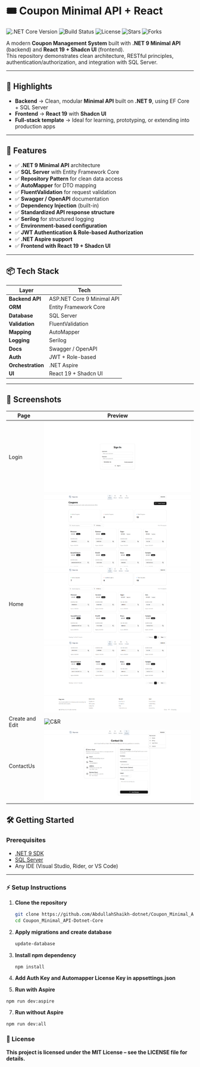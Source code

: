 # 🎟️ Coupon Minimal API + React

![.NET Core Version](https://img.shields.io/badge/.NET%20Core-9.0-blue)
![Build Status](https://img.shields.io/badge/build-passing-brightgreen)
![License](https://img.shields.io/badge/License-MIT-blue.svg)
![Stars](https://img.shields.io/github/stars/AbdullahShaikh-dotnet/Coupon_Minimal_API-Dotnet-Core?style=social)
![Forks](https://img.shields.io/github/forks/AbdullahShaikh-dotnet/Coupon_Minimal_API-Dotnet-Core?style=social)

A modern **Coupon Management System** built with **.NET 9 Minimal API** (backend) and **React 19 + Shadcn UI** (frontend).  
This repository demonstrates clean architecture, RESTful principles, authentication/authorization, and integration with SQL Server.

---

## 📝 Highlights

- **Backend** → Clean, modular **Minimal API** built on **.NET 9**, using EF Core + SQL Server  
- **Frontend** → **React 19** with **Shadcn UI**  
- **Full-stack template** → Ideal for learning, prototyping, or extending into production apps  

---

## 🚀 Features

- ✅ **.NET 9 Minimal API** architecture  
- ✅ **SQL Server** with Entity Framework Core  
- ✅ **Repository Pattern** for clean data access  
- ✅ **AutoMapper** for DTO mapping  
- ✅ **FluentValidation** for request validation  
- ✅ **Swagger / OpenAPI** documentation  
- ✅ **Dependency Injection** (built-in)  
- ✅ **Standardized API response structure**  
- ✅ **Serilog** for structured logging  
- ✅ **Environment-based configuration**  
- ✅ **JWT Authentication & Role-based Authorization**  
- ✅ **.NET Aspire support**  
- ✅ **Frontend with React 19 + Shadcn UI**  

---

## 📦 Tech Stack

| Layer              | Tech                         |
|--------------------|------------------------------|
| **Backend API**    | ASP.NET Core 9 Minimal API   |
| **ORM**            | Entity Framework Core        |
| **Database**       | SQL Server                   |
| **Validation**     | FluentValidation             |
| **Mapping**        | AutoMapper                   |
| **Logging**        | Serilog                      |
| **Docs**           | Swagger / OpenAPI            |
| **Auth**           | JWT + Role-based             |
| **Orchestration**  | .NET Aspire                  |
| **UI**             | React 19 + Shadcn UI         |

---



## 📸 Screenshots

| Page                 | Preview                                        |
|----------------------|------------------------------------------------|
| Login                | ![Home](/Coupon-UI/Screenshots/Login.png)      |
| Home                 | ![Home](/Coupon-UI/Screenshots/Home.png) <br> ![Home2](/Coupon-UI/Screenshots/Home2.png) <br> ![Home3](/Coupon-UI/Screenshots/Home3.png) |
| Create and Edit      | ![C&R](/Coupon-UI/Screenshots/Create_and_Edit.png) |
| ContactUs            | ![ContactUs](/Coupon-UI/Screenshots/ContactUs.png) |



## 🛠️ Getting Started

### Prerequisites
- [.NET 9 SDK](https://dotnet.microsoft.com/download/dotnet/9.0)  
- [SQL Server](https://www.microsoft.com/en-in/sql-server/sql-server-downloads)  
- Any IDE (Visual Studio, Rider, or VS Code)  

---

### ⚡ Setup Instructions

1. **Clone the repository**
   ```bash
   git clone https://github.com/AbdullahShaikh-dotnet/Coupon_Minimal_API-Dotnet-Core.git
   cd Coupon_Minimal_API-Dotnet-Core
   ```

2. **Apply migrations and create database**
   ```bash
   update-database
   ```
   
3. **Install npm dependency**
   ```bash
   npm install
   ```

4. **Add Auth Key and Automapper License Key in appsettings.json**

6. **Run with Aspire**
```
npm run dev:aspire
```

7. **Run without Aspire**
```
npm run dev:all
```

### 🧾 License
**This project is licensed under the MIT License – see the LICENSE file for details.**


   
